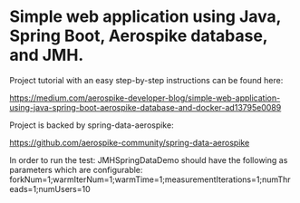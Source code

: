 # Simple web application using Java, Spring Boot, Aerospike database, and JMH.

Project tutorial with an easy step-by-step instructions can be found here:

https://medium.com/aerospike-developer-blog/simple-web-application-using-java-spring-boot-aerospike-database-and-docker-ad13795e0089


Project is backed by spring-data-aerospike:

https://github.com/aerospike-community/spring-data-aerospike

In order to run the test:
JMHSpringDataDemo should have the following as parameters which are configurable:
forkNum=1;warmIterNum=1;warmTime=1;measurementIterations=1;numThreads=1;numUsers=10